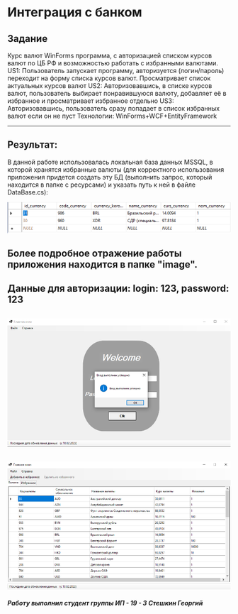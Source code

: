 # Интеграция с банком
__Задание__
---
Курс валют
WinForms программа, с авторизацией списком курсов валют по ЦБ РФ и возможностью работать с избранными валютами.
US1: Пользователь запускает программу, авторизуется (логин/пароль) переходит на форму списка курсов валют. Просматривает список актуальных курсов валют
US2:  Авторизовавшись, в списке курсов валют, пользователь выбирает понравившуюся валюту, добавляет её в избранное и просматривает избранное отдельно
US3: Авторизовавшись, пользователь сразу попадает в список избранных валют если он не пуст
Технологии: WinForms+WCF+EntityFramework

---
## Результат:

В данной работе использовалась локальная база данных MSSQL, в которой хранятся избранные валюты (для корректного использования приложения придется создать эту БД (выполнить запрос, который находится в папке с ресурсами) и указать путь к ней в файле DataBase.cs):

![Результаты***](image/11.PNG)

Более подробное отражение работы приложения находится в папке "image".
---
Данные для авторизации:
login: 123,
password: 123
---
![Результаты***](image/2.PNG)
---
![Результаты***](image/4.PNG)
---
___Работу выполнил студент группы ИП - 19 - 3 Стешкин Георгий___